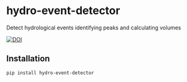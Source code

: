 # hydro-event-detector
Detect hydrological events identifying peaks and calculating volumes

[![DOI](https://zenodo.org/badge/DOI/10.5281/zenodo.15650891.svg)](https://doi.org/10.5281/zenodo.15650891)

## Installation

    pip install hydro-event-detector
